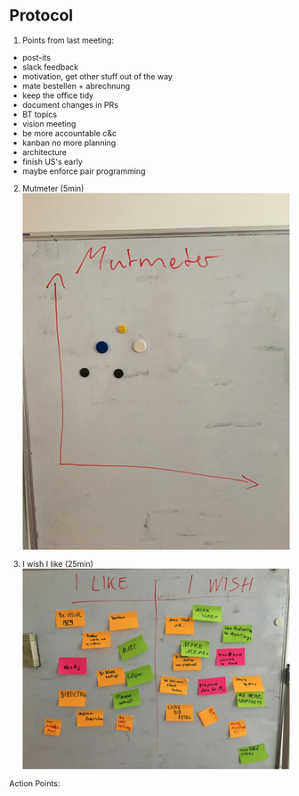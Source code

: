 # Protocol

1. Points from last meeting:

* post-its
* slack feedback
* motivation, get other stuff out of the way
* mate bestellen + abrechnung
* keep the office tidy
* document changes in PRs
* BT topics
* vision meeting
* be more accountable c&c
* kanban no more planning
* architecture
* finish US's early
* maybe enforce pair programming



2. Mutmeter (5min)
![](../images/2019-03-06-Mutmeter.jpg)


3. I wish I like (25min)
![](../images/2019-03-06-I-Wish-I-Like.jpg)

Action Points:


